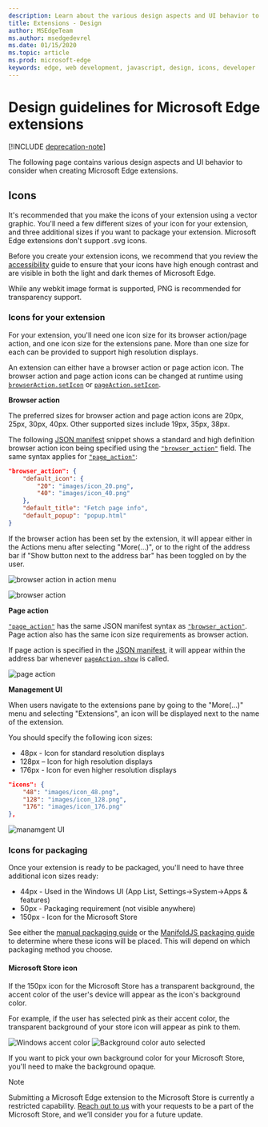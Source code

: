 ```yaml
---
description: Learn about the various design aspects and UI behavior to consider when creating Microsoft Edge extensions.
title: Extensions - Design
author: MSEdgeTeam
ms.author: msedgedevrel
ms.date: 01/15/2020
ms.topic: article
ms.prod: microsoft-edge
keywords: edge, web development, javascript, design, icons, developer
---
```


# Design guidelines for Microsoft Edge extensions  

[!INCLUDE [deprecation-note](../includes/deprecation-note.md)]  

The following page contains various design aspects and UI behavior to consider when creating Microsoft Edge extensions.

## Icons

It's recommended that you make the icons of your extension using a vector graphic. You'll need a few different sizes of your icon for your extension, and three additional sizes if you want to package your extension. Microsoft Edge extensions don't support .svg icons.

Before you create your extension icons, we recommend that you review the [accessibility](./accessibility.md) guide to ensure that your icons have high enough contrast and are visible in both the light and dark themes of Microsoft Edge.

While any webkit image format is supported, PNG is recommended for transparency support.  


### Icons for your extension

For your extension, you'll need one icon size for its browser action/page action, and one icon size for the extensions pane. More than one size for each can be provided to support high resolution displays.

An extension can either have a browser action or page action icon. The browser action and page action icons can be changed at runtime using [`browserAction.setIcon`](https://developer.mozilla.org/en-US/Add-ons/WebExtensions/API/browserAction/setIcon) or [`pageAction.setIcon`](https://developer.mozilla.org/en-US/Add-ons/WebExtensions/API/pageAction/setIcon).


**Browser action**

The preferred sizes for browser action and page action icons are 20px, 25px, 30px, 40px. Other supported sizes include 19px, 35px, 38px.

The following [JSON manifest](./../API-support/supported-manifest-keys.md) snippet shows a standard and high definition browser action icon being specified using the [`"browser_action"`](https://developer.mozilla.org/en-US/docs/Mozilla/Add-ons/WebExtensions/manifest.json/browser_action) field. The same syntax applies for [`"page_action"`](https://developer.mozilla.org/en-US/docs/Mozilla/Add-ons/WebExtensions/manifest.json/page_action):
```json
"browser_action": {
    "default_icon": {
        "20": "images/icon_20.png",
        "40": "images/icon_40.png"
    },
    "default_title": "Fetch page info",
    "default_popup": "popup.html"
}
```

If the browser action has been set by the extension, it will appear either in the Actions menu after selecting "More(...)",  or to the right of the address bar if "Show button next to the address bar" has been toggled on by the user.

![browser action in action menu](./../media/actionmenu-browseraction.png)

![browser action](./../media/browseractionicon.png)

**Page action**

[`"page_action"`](https://developer.mozilla.org/en-US/docs/Mozilla/Add-ons/WebExtensions/manifest.json/page_action) has the same JSON manifest syntax as [`"browser_action"`](https://developer.mozilla.org/en-US/docs/Mozilla/Add-ons/WebExtensions/manifest.json/browser_action). Page action also has the same icon size requirements as browser action.

If page action is specified in the [JSON manifest](./../API-support/supported-manifest-keys.md), it will appear within the address bar whenever [`pageAction.show`](https://developer.mozilla.org/en-US/Add-ons/WebExtensions/API/pageAction/show) is called.

![page action](./../media/pageaction.png)




**Management UI**

When users navigate to the extensions pane by going to the "More(...)" menu and selecting "Extensions", an icon will be displayed next to the name of the extension.

You should specify the following icon sizes:
- 48px - Icon for standard resolution displays
- 128px – Icon for high resolution displays
- 176px - Icon for even higher resolution displays


```json
"icons": {
    "48": "images/icon_48.png",
    "128": "images/icon_128.png",
    "176": "images/icon_176.png"
},
```

![manamgent UI](./../media/management-ui.png)


### Icons for packaging

Once your extension is ready to be packaged, you'll need to have three additional icon sizes ready:

- 44px - Used in the Windows UI (App List, Settings->System->Apps & features)
- 50px - Packaging requirement (not visible anywhere)
- 150px - Icon for the Microsoft Store


See either the [manual packaging guide](./packaging/creating-and-testing-extension-packages.md#assets-folder) or the [ManifoldJS packaging guide](./packaging/using-manifoldjs-to-package-extensions.md#packaging-with-manifoldjs) to determine where these icons will be placed. This will depend on which packaging method you choose.

#### Microsoft Store icon
If the 150px icon for the Microsoft Store has a transparent background, the accent color of the user's device will appear as the icon's background color.


For example, if the user has selected pink as their accent color, the transparent background of your store icon will appear as pink to them.

![Windows accent color](./../media/windows-accent-color.png)
![Background color auto selected](./../media/store-icon-with-transparent-background.png)

 If you want to pick your own background color for your Microsoft Store, you'll need to make the background opaque.



> [!NOTE]
> Submitting a Microsoft Edge extension to the Microsoft Store is currently a restricted capability. [Reach out to us](https://aka.ms/extension-request) with your requests to be a part of the Microsoft Store, and we’ll consider you for a future update.
